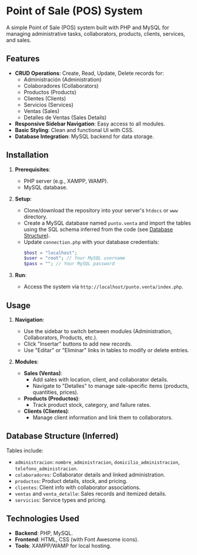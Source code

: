 # Point of Sale (POS) System

A simple Point of Sale (POS) system built with PHP and MySQL for managing administrative tasks, collaborators, products, clients, services, and sales.

## Features

- **CRUD Operations**: Create, Read, Update, Delete records for:
  - Administración (Administration)
  - Colaboradores (Collaborators)
  - Productos (Products)
  - Clientes (Clients)
  - Servicios (Services)
  - Ventas (Sales)
  - Detalles de Ventas (Sales Details)
- **Responsive Sidebar Navigation**: Easy access to all modules.
- **Basic Styling**: Clean and functional UI with CSS.
- **Database Integration**: MySQL backend for data storage.

## Installation

1. **Prerequisites**:
   - PHP server (e.g., XAMPP, WAMP).
   - MySQL database.

2. **Setup**:
   - Clone/download the repository into your server's `htdocs` or `www` directory.
   - Create a MySQL database named `punto.venta` and import the tables using the SQL schema inferred from the code (see [Database Structure](#database-structure)).
   - Update `connection.php` with your database credentials:
     ```php
     $host = "localhost";
     $user = "root"; // Your MySQL username
     $pass = ""; // Your MySQL password
     ```

3. **Run**:
   - Access the system via `http://localhost/punto.venta/index.php`.

## Usage

1. **Navigation**:
   - Use the sidebar to switch between modules (Administration, Collaborators, Products, etc.).
   - Click "Insertar" buttons to add new records.
   - Use "Editar" or "Eliminar" links in tables to modify or delete entries.

2. **Modules**:
   - **Sales (Ventas)**:
     - Add sales with location, client, and collaborator details.
     - Navigate to "Detalles" to manage sale-specific items (products, quantities, prices).
   - **Products (Productos)**:
     - Track product stock, category, and failure rates.
   - **Clients (Clientes)**:
     - Manage client information and link them to collaborators.

## Database Structure (Inferred)

Tables include:
- `administracion`: `nombre_administracion`, `domicilio_administracion`, `telefono_administracion`.
- `colaboradores`: Collaborator details and linked administration.
- `productos`: Product details, stock, and pricing.
- `clientes`: Client info with collaborator associations.
- `ventas` and `venta_detalle`: Sales records and itemized details.
- `servicios`: Service types and pricing.

## Technologies Used

- **Backend**: PHP, MySQL.
- **Frontend**: HTML, CSS (with Font Awesome icons).
- **Tools**: XAMPP/WAMP for local hosting.
